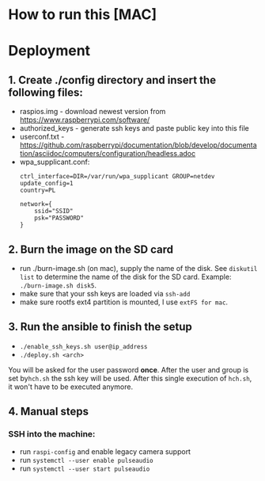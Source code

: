 # How to run this [MAC]

# Deployment

## 1. Create ./config directory and insert the following files:
- raspios.img - download newest version from https://www.raspberrypi.com/software/
- authorized_keys - generate ssh keys and paste public key into this file
- userconf.txt - https://github.com/raspberrypi/documentation/blob/develop/documentation/asciidoc/computers/configuration/headless.adoc
- wpa_supplicant.conf:
    ```
    ctrl_interface=DIR=/var/run/wpa_supplicant GROUP=netdev
    update_config=1
    country=PL

    network={
        ssid="SSID"
        psk="PASSWORD"
    }
    ```            

## 2. Burn the image on the SD card
- run ./burn-image.sh (on mac), supply the name of the disk. See ``diskutil list`` to determine the 
  name of the disk for the SD card. Example: ``./burn-image.sh disk5``.
- make sure that your ssh keys are loaded via ``ssh-add``
- make sure rootfs ext4 partition is mounted, I use ```extFS for mac```.

## 3. Run the ansible to finish the setup
- ``./enable_ssh_keys.sh user@ip_address``
- ``./deploy.sh <arch>``

You will be asked for the user password **once**. After the user and group is set by```hch.sh``` 
the ssh key will be used. After this single execution of ```hch.sh```, it won't have to be executed anymore.

## 4. Manual steps
### SSH into the machine:
- run ``raspi-config`` and enable legacy camera support
- run ```systemctl --user enable pulseaudio```
- run ```systemctl --user start pulseaudio```